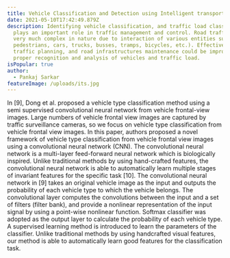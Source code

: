 ```yaml
---
title: Vehicle Classification and Detection using Intelligent transportation system
date: 2021-05-10T17:42:49.879Z
description: Identifying vehicle classification, and traffic load classification
  plays an important role in traffic management and control. Road traffic is
  very much complex in nature due to interaction of various entities such as
  pedestrians, cars, trucks, busses, tramps, bicycles, etc.). Effectiveness in
  traffic planning, and road infrastructures maintenance could be improved by
  proper recognition and analysis of vehicles and traffic load.
isPopular: true
author:
  - Pankaj Sarkar
featureImage: /uploads/its.jpg
---
```

In \[9], Dong et al. proposed a vehicle type classification method using a semi supervised convolutional neural network from vehicle frontal-view images. Large numbers of vehicle frontal view images are captured by traffic surveillance cameras, so we focus on vehicle type classification from vehicle frontal view images. In this paper, authors proposed a novel framework of vehicle type classification from vehicle frontal view images using a convolutional neural network (CNN). The convolutional neural network is a multi-layer feed-forward neural network which is biologically inspired. Unlike traditional methods by using hand-crafted features, the convolutional neural network is able to automatically learn multiple stages of invariant features for the specific task \[10]. The convolutional neural network in \[9] takes an original vehicle image as the input and outputs the probability of each vehicle type to which the vehicle belongs. The convolutional layer computes the convolutions between the input and a set of filters (filter bank), and provide a nonlinear representation of the input signal by using a point-wise nonlinear function. Softmax classifier was adopted as the output layer to calculate the probability of each vehicle type. A supervised learning method is introduced to learn the parameters of the classifier. Unlike traditional methods by using handcrafted visual features, our method is able to automatically learn good features for the classification task.